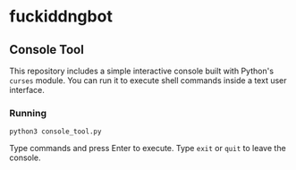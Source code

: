 # fuckiddngbot
## Console Tool

This repository includes a simple interactive console built with Python's `curses` module. You can run it to execute shell commands inside a text user interface.

### Running

```
python3 console_tool.py
```

Type commands and press Enter to execute. Type `exit` or `quit` to leave the console.
